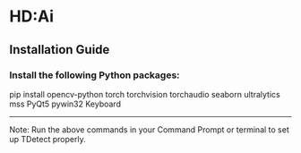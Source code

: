 # HD:Ai 

## Installation Guide

### Install the following Python packages:

pip install opencv-python torch torchvision torchaudio seaborn ultralytics mss PyQt5 pywin32 Keyboard

---

Note: Run the above commands in your Command Prompt or terminal to set up TDetect properly.
